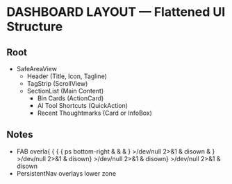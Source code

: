 # DASHBOARD LAYOUT — Flattened UI Structure

## Root
- SafeAreaView
  - Header (Title, Icon, Tagline)
  - TagStrip (ScrollView)
  - SectionList (Main Content)
    - Bin Cards (ActionCard)
    - AI Tool Shortcuts (QuickAction)
    - Recent Thoughtmarks (Card or InfoBox)

## Notes
- FAB overla{ { { { ps bottom-right & &  & } >/dev/null 2>&1 & disown & } >/dev/null 2>&1 & disown} >/dev/null 2>&1 & disown} >/dev/null 2>&1 & disown
- PersistentNav overlays lower zone
